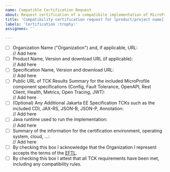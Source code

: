```yaml
---
name: Compatible Certification Request
about: Request certification of a compatibile implementation of MicroProfile Platform release
title: 'Compatibility certification request for [product/project name] for MciroProfile [plaftorm release version]'
labels: 'Certification :trophy:'
assignees: ''

---
```


- [ ] Organization Name ("Organization") and, if applicable, URL:<br/>
  // Add here
- [ ] Product Name, Version and download URL (if applicable):<br/>
  // Add here
- [ ] Specification Name, Version and download URL:<br/>
   // Add here
- [ ] Public URL of TCK Results Summary for the included MicroProfile component specifications (Config, Fault Tolerance, OpenAPI, Rest Client, Health, Metrics, Open Tracing, JWT):<br/>
  // Add here
- [ ] (Optional) Any Additional Jakarta EE Specification TCKs such as the included CDI, JAX-RS, JSON-B, JSON-P, Annotation:<br/>
  // Add here
- [ ] Java runtime used to run the implementation:<br/>
  // Add here
- [ ] Summary of the information for the certification environment, operating system, cloud, ...:<br/>
  // Add here
- [ ] By checking this box I acknowledge that the Organization I represent accepts the terms of the [EFTL](https://www.eclipse.org/legal/tck.php).
- [ ] By checking this box I attest that all TCK requirements have been met, including any compatibility rules.
